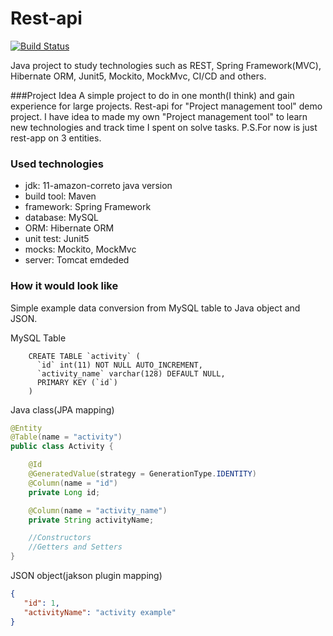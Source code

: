 # Rest-api 
[![Build Status](https://travis-ci.org/vladkondratuk/rest-api.svg?branch=master)](https://travis-ci.org/github/vladkondratuk/rest-api)

Java project to study technologies such as REST, Spring Framework(MVC), Hibernate ORM, Junit5, Mockito, MockMvc, CI/CD and others.

###Project Idea 
A simple project to do in one month(I think) and gain experience for large projects. Rest-api for "Project management tool" demo project. 
I have idea to made my own "Project management tool" to learn new technologies and track time I spent on solve tasks.
P.S.For now is just rest-app on 3 entities. 

### Used technologies

 - jdk: 11-amazon-correto java version
 - build tool: Maven
 - framework: Spring Framework
 - database: MySQL
 - ORM: Hibernate ORM
 - unit test: Junit5
 - mocks: Mockito, MockMvc
 - server: Tomcat emdeded
 
### How it would look like
Simple example data conversion from MySQL table to Java object and JSON.

MySQL Table
```roomsql
    CREATE TABLE `activity` (
      `id` int(11) NOT NULL AUTO_INCREMENT,
      `activity_name` varchar(128) DEFAULT NULL,
      PRIMARY KEY (`id`)
    )
```

Java class(JPA mapping)
```java
@Entity
@Table(name = "activity")
public class Activity {

    @Id
    @GeneratedValue(strategy = GenerationType.IDENTITY)
    @Column(name = "id")
    private Long id;

    @Column(name = "activity_name")
    private String activityName;

    //Constructors
    //Getters and Setters    
}
``` 
JSON object(jakson plugin mapping)
```json
{
   "id": 1,
   "activityName": "activity example"
}
```    